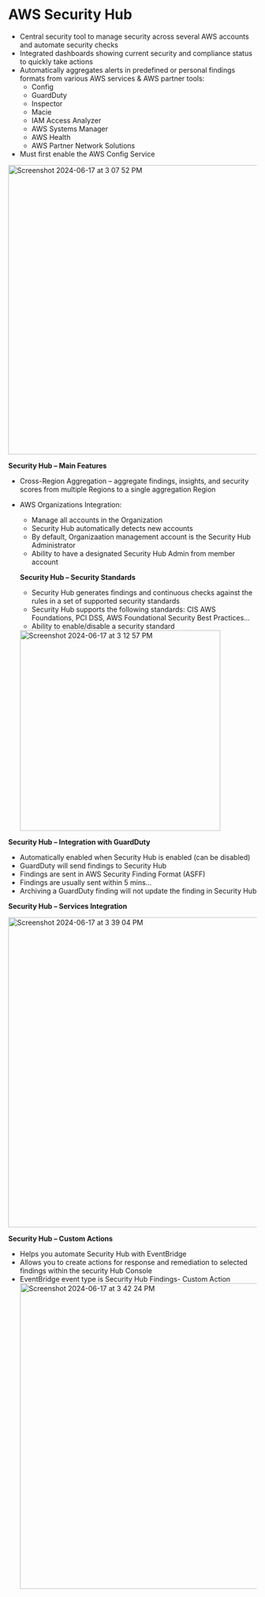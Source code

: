 # AWS Security Hub

- Central security tool to manage security across several AWS accounts and automate security checks
- Integrated dashboards showing current security and compliance status to quickly take actions
- Automatically aggregates alerts in predefined or personal findings formats from various AWS services & AWS partner tools:
    - Config
    - GuardDuty
    - Inspector
    - Macie
    - IAM Access Analyzer
    - AWS Systems Manager
    - AWS Health
    - AWS Partner Network Solutions
- Must first enable the AWS Config Service

<img width="586" alt="Screenshot 2024-06-17 at 3 07 52 PM" src="https://github.com/JordanSennett/AWS-Security-Specialty/assets/15804669/4f2b5af7-8ebf-4cb0-9289-f0ac979be52d">

**Security Hub – Main Features**

- Cross-Region Aggregation – aggregate findings, insights, and security scores from multiple Regions to a single aggregation Region
- AWS Organizations Integration:
    - Manage all accounts in the Organization
    - Security Hub automatically detects new accounts
    - By default, Organizaation management account is the Security Hub Administrator
    - Ability to have a designated Security Hub Admin from member account

  **Security Hub – Security Standards**

  - Security Hub generates findings and continuous checks against the rules in a set of supported security standards
  - Security Hub supports the following standards: CIS AWS Foundations, PCI DSS, AWS Foundational Security Best Practices...
  - Ability to enable/disable a security standard
  <img width="406" alt="Screenshot 2024-06-17 at 3 12 57 PM" src="https://github.com/JordanSennett/AWS-Security-Specialty/assets/15804669/7b823911-5819-44e1-8967-3057e659ba23">

**Security Hub – Integration with GuardDuty**

- Automatically enabled when Security Hub is enabled (can be disabled)
- GuardDuty will send findings to Security Hub
- Findings are sent in AWS Security Finding Format (ASFF)
- Findings are usually sent within 5 mins...
- Archiving a GuardDuty finding will not update the finding in Security Hub

**Security Hub – Services Integration**

<img width="628" alt="Screenshot 2024-06-17 at 3 39 04 PM" src="https://github.com/JordanSennett/AWS-Security-Specialty/assets/15804669/20eb970c-5c11-4682-9e7f-852b39b0f114">

**Security Hub – Custom Actions**

- Helps you automate Security Hub with EventBridge
- Allows you to create actions for response and remediation to selected findings within the security Hub Console
- EventBridge event type is Security Hub Findings- Custom Action
  <img width="619" alt="Screenshot 2024-06-17 at 3 42 24 PM" src="https://github.com/JordanSennett/AWS-Security-Specialty/assets/15804669/e523f971-4711-49e4-b125-20bce0d5072e">

